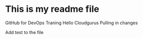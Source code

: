 # This is my readme file
GitHub for DevOps Traning
Hello Cloudgurus
Pulling in changes

Add test to the file

